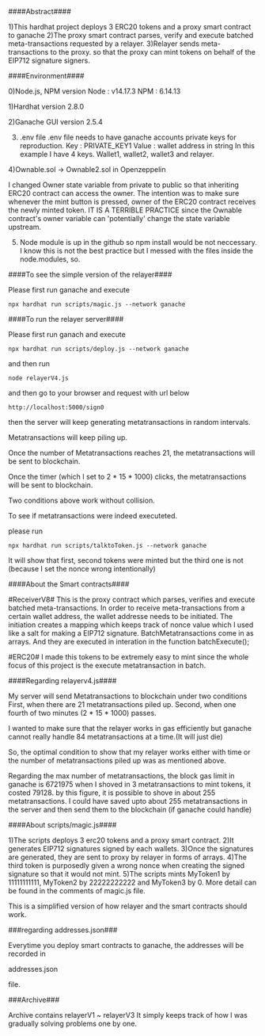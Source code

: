 ####Abstract####

1)This hardhat project deploys 3 ERC20 tokens and a proxy smart contract to ganache
2)The proxy smart contract parses, verify and execute batched meta-transactions requested by a relayer.
3)Relayer sends meta-transactions to the proxy. so that the proxy can mint tokens on behalf of the EIP712 signature signers.




####Environment####

0)Node.js, NPM version
Node : v14.17.3
NPM : 6.14.13

1)Hardhat version
2.8.0

2)Ganache GUI version
2.5.4

3) .env file
.env file needs to have ganache accounts private keys for reproduction.
Key : PRIVATE_KEY1
Value : wallet address in string
In this example I have 4 keys. Wallet1, wallet2, wallet3 and relayer.

4)Ownable.sol -> Ownable2.sol in Openzeppelin

I changed Owner state variable from private to public so that inheriting ERC20 contract can access the owner. The intention was to make sure whenever the mint button is pressed, owner of the ERC20
contract receives the newly minted token. IT IS A TERRIBLE PRACTICE since the Ownable contract's owner variable can 'potentially' change the state variable upstream.

5) Node module is up in the github
so npm install would be not neccessary.
I know this is not the best practice but I messed with the files inside the node.modules, so.




####To see the simple version of the relayer####

Please first run ganache and execute

    npx hardhat run scripts/magic.js --network ganache

####To run the relayer server####

Please first run ganach and execute

    npx hardhat run scripts/deploy.js --network ganache

and then run

    node relayerV4.js

and then go to your browser and request with url below

    http://localhost:5000/sign0

then the server will keep generating metatransactions in random intervals.

Metatransactions will keep piling up.

Once the number of Metatransactions reaches 21, the metatransactions will be sent to blockchain.

Once the timer (which I set to 2 * 15 * 1000) clicks, the metatransactions will be sent to blockchain.

Two conditions above work without collision.

To see if metatransactions were indeed executeted.

please run

    npx hardhat run scripts/talktoToken.js --network ganache

It will show that first, second tokens were minted but the third one is not
(because I set the nonce wrong intentionally)




####About the Smart contracts####

#ReceiverV8#
This is the proxy contract which parses, verifies and execute batched meta-transactions.
In order to receive meta-transactions from a certain wallet address, the wallet addresse needs to be initiated. The initiation creates a mapping which keeps track of nonce value which I used like a salt for making a EIP712 signature.
BatchMetatransactions come in as arrays. And they are executed in interation in the function
batchExecute();



#ERC20#
I made this tokens to be extremely easy to mint since the whole focus of this project is the execute metatransaction in batch.




####Regarding relayerv4.js####

My server will send Metatransactions to blockchain under two conditions
First, when there are 21 metatransactions piled up.
Second, when one fourth of two minutes (2 * 15 * 1000) passes.

I wanted to make sure that the relayer works in gas efficiently but ganache cannot really
handle 84 metatransactions at a time.(It will just die)

So, the optimal condition to show that my relayer works either with time or the number of metatransactions piled up was as mentioned above.

Regarding the max number of metatransactions,
the block gas limit in ganache is 6721975
when I shoved in 3 metatransactions to mint tokens, it costed 79128.
by this figure, it is possible to shove in about 255 metatransactions.
I could have saved upto about 255 metatransactions in the server and then send them to the blockchain
(if ganache could handle)



####About scripts/magic.js#### 

1)The scripts deploys 3 erc20 tokens and a proxy smart contract.
2)It generates EIP712 signatures signed by each wallets.
3)Once the signatures are generated, they are sent to proxy by relayer in forms of arrays.
4)The third token is purposedly given a wrong nonce when creating the signed signature so that it would not mint.
5)The scripts mints MyToken1 by 11111111111, MyToken2 by 22222222222 and MyToken3 by 0.
More detail can be found in the comments of magic.js file.

This is a simplified version of how relayer and the smart contracts should work.



###regarding addresses.json###

Everytime you deploy smart contracts to ganache, the addresses will be recorded in

addresses.json

file.




###Archive###

Archive contains relayerV1 ~ relayerV3
It simply keeps track of how I was gradually solving problems one by one.